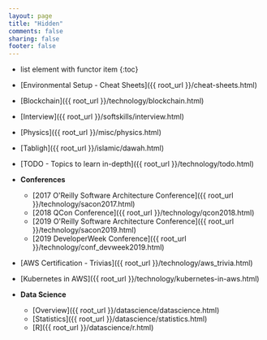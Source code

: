 ```yaml
---
layout: page
title: "Hidden"
comments: false
sharing: false
footer: false
---
```


* list element with functor item
{:toc}

* [Environmental Setup - Cheat Sheets]({{ root_url }}/cheat-sheets.html)
* [Blockchain]({{ root_url }}/technology/blockchain.html)
* [Interview]({{ root_url }}/softskills/interview.html)
* [Physics]({{ root_url }}/misc/physics.html)
* [Tabligh]({{ root_url }}/islamic/dawah.html)
* [TODO - Topics to learn in-depth]({{ root_url }}/technology/todo.html)
* __Conferences__
	* [2017 O'Reilly Software Architecture Conference]({{ root_url }}/technology/sacon2017.html)
	* [2018 QCon Conference]({{ root_url }}/technology/qcon2018.html)
	* [2019 O'Reilly Software Architecture Conference]({{ root_url }}/technology/sacon2019.html)
	* [2019 DeveloperWeek Conference]({{ root_url }}/technology/conf_devweek2019.html)


* [AWS Certification - Trivias]({{ root_url }}/technology/aws_trivia.html)
* [Kubernetes in AWS]({{ root_url }}/technology/kubernetes-in-aws.html)

* **Data Science**
	* [Overview]({{ root_url }}/datascience/datascience.html)
	* [Statistics]({{ root_url }}/datascience/statistics.html)
	* [R]({{ root_url }}/datascience/r.html)